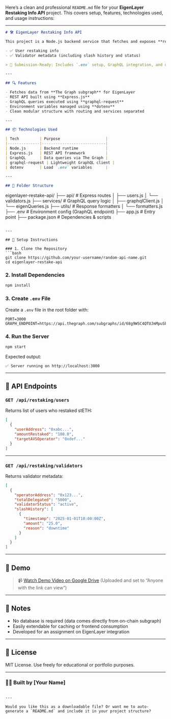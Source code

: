 Here’s a clean and professional `README.md` file for your **EigenLayer Restaking Info API** project. This covers setup, features, technologies used, and usage instructions:

---

```markdown
# 🛠️ EigenLayer Restaking Info API

This project is a Node.js backend service that fetches and exposes **restaking data** from **EigenLayer** using **The Graph Protocol**. It provides clean REST API endpoints for:

- ✅ User restaking info
- ✅ Validator metadata (including slash history and status)

> 📆 Submission-Ready: Includes `.env` setup, GraphQL integration, and demo endpoints tested via Postman.

---

## 🔍 Features

- Fetches data from **The Graph subgraph** for EigenLayer
- REST API built using **Express.js**
- GraphQL queries executed using **graphql-request**
- Environment variables managed using **dotenv**
- Clean modular structure with routing and services separated

---

## 📦 Technologies Used

| Tech         | Purpose                    |
|--------------|----------------------------|
| Node.js      | Backend runtime            |
| Express.js   | REST API framework         |
| GraphQL      | Data queries via The Graph |
| graphql-request | Lightweight GraphQL client |
| dotenv       | Load `.env` variables      |

---

## 📁 Folder Structure

```

eigenlayer-restake-api/
├── api/                  # Express routes
│   ├── users.js
│   └── validators.js
├── services/             # GraphQL query logic
│   ├── graphqlClient.js
│   └── eigenQueries.js
├── utils/                # Response formatters
│   └── formatters.js
├── .env                  # Environment config (GraphQL endpoint)
├── app.js                # Entry point
├── package.json          # Dependencies & scripts

````

---

## 🔧 Setup Instructions

### 1. Clone the Repository
```bash
git clone https://github.com/your-username/random-api-name.git
cd eigenlayer-restake-api
````

### 2. Install Dependencies

```bash
npm install
```

### 3. Create `.env` File

Create a `.env` file in the root folder with:

```
PORT=3000
GRAPH_ENDPOINT=https://api.thegraph.com/subgraphs/id/68g9WSC4QTUJmMpuSbgLNENrcYha4mPmXhWGCoupM7kB
```

### 4. Run the Server

```bash
npm start
```

Expected output:

```
✅ Server running on http://localhost:3000
```

---

## 📡 API Endpoints

### `GET /api/restaking/users`

Returns list of users who restaked stETH:

```json
[
  {
    "userAddress": "0xabc...",
    "amountRestaked": "100.0",
    "targetAVSOperator": "0xdef..."
  }
]
```

---

### `GET /api/restaking/validators`

Returns validator metadata:

```json
[
  {
    "operatorAddress": "0x123...",
    "totalDelegated": "5000",
    "validatorStatus": "active",
    "slashHistory": [
      {
        "timestamp": "2025-01-01T10:00:00Z",
        "amount": "25.0",
        "reason": "downtime"
      }
    ]
  }
]
```

---

## 🎥 Demo

> 📹 [Watch Demo Video on Google Drive](https://drive.google.com/...)
> (Uploaded and set to “Anyone with the link can view”)

---

## 🧠 Notes

* No database is required (data comes directly from on-chain subgraph)
* Easily extendable for caching or frontend consumption
* Developed for an assignment on EigenLayer integration

---

## 📄 License

MIT License. Use freely for educational or portfolio purposes.

---

### 👨‍💻 Built by \[Your Name]

```

---

Would you like this as a downloadable file? Or want me to auto-generate a `README.md` and include it in your project structure?
```
